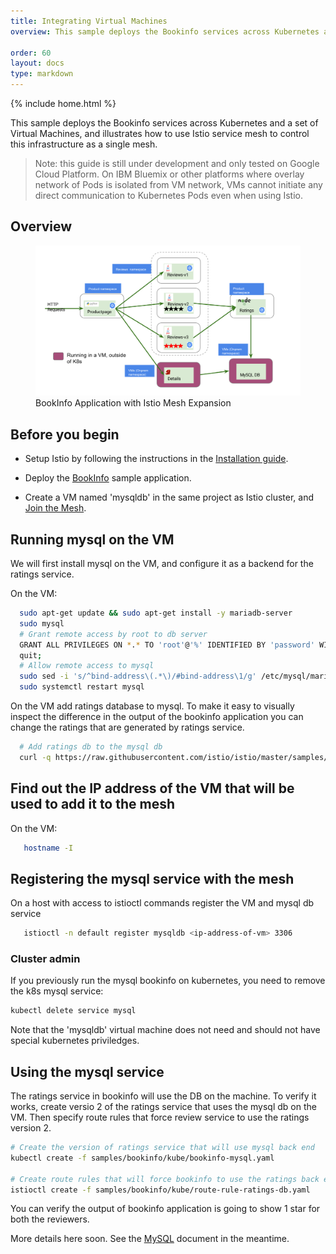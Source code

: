```yaml
---
title: Integrating Virtual Machines
overview: This sample deploys the Bookinfo services across Kubernetes and a set of virtual machines, and illustrates how to use the Istio service mesh to control this infrastructure as a single mesh.

order: 60
layout: docs
type: markdown
---
```

{% include home.html %}

This sample deploys the Bookinfo services across Kubernetes and a set of
Virtual Machines, and illustrates how to use Istio service mesh to control
this infrastructure as a single mesh.

> Note: this guide is still under development and only tested on Google Cloud Platform.
  On IBM Bluemix or other platforms where overlay network of Pods is isolated from VM network,
  VMs cannot initiate any direct communication to Kubernetes Pods even when using Istio.

## Overview


<figure><img src="./img/mesh-expansion.svg" alt="BookInfo Application with Istio Mesh Expansion" title="BookInfo Application with Istio Mesh Expansion" />
<figcaption>BookInfo Application with Istio Mesh Expansion</figcaption></figure>

<!-- source of the drawing https://docs.google.com/drawings/d/1gQp1OTusiccd-JUOHktQ9RFZaqREoQbwl2Vb-P3XlRQ/edit -->


## Before you begin

* Setup Istio by following the instructions in the
  [Installation guide]({{home}}/docs/setup/kubernetes/quick-start.html).

* Deploy the [BookInfo]({{home}}/docs/guides/bookinfo.html) sample application.
* Create a VM named 'mysqldb' in the same project as Istio cluster, and [Join the Mesh]({{home}}/docs/setup/kubernetes/mesh-expansion.html).

## Running mysql on the VM

We will first install mysql on the VM, and configure it as a backend for the ratings service.

On the VM:
```bash
  sudo apt-get update && sudo apt-get install -y mariadb-server
  sudo mysql
  # Grant remote access by root to db server
  GRANT ALL PRIVILEGES ON *.* TO 'root'@'%' IDENTIFIED BY 'password' WITH GRANT OPTION;
  quit;
  # Allow remote access to mysql
  sudo sed -i 's/^bind-address\(.*\)/#bind-address\1/g' /etc/mysql/mariadb.conf.d/50-server.cnf
  sudo systemctl restart mysql

```
On the VM add ratings database to mysql. To make it easy to visually inspect the difference in the output of the bookinfo application you can change the ratings that are generated by ratings service.
```bash
  # Add ratings db to the mysql db
  curl -q https://raw.githubusercontent.com/istio/istio/master/samples/bookinfo/src/mysql/mysqldb-init.sql | sed -e 's/VALUES (\(.*\),.*/VALUES (\1, 1);/g' | sudo mysql
```
## Find out the IP address of the VM that will be used to add it to the mesh

On the VM:
```bash
   hostname -I
```

## Registering the mysql service with the mesh
On a host with access to istioctl commands register the VM and mysql db service
```bash
   istioctl -n default register mysqldb <ip-address-of-vm> 3306
```

###  Cluster admin

  If you previously run the mysql bookinfo on kubernetes, you need to remove the k8s mysql service:

  ```bash
  kubectl delete service mysql
  ```

  Note that the 'mysqldb' virtual machine does not need and should not have special kubernetes priviledges.

## Using the mysql service

The ratings service in bookinfo will use the DB on the machine. To verify it works, create versio 2 of the ratings service that uses the mysql db on the VM. Then specify route rules that force review service to use the ratings version 2.
```bash
# Create the version of ratings service that will use mysql back end
kubectl create -f samples/bookinfo/kube/bookinfo-mysql.yaml

# Create route rules that will force bookinfo to use the ratings back end
istioctl create -f samples/bookinfo/kube/route-rule-ratings-db.yaml
```
You can verify the output of bookinfo application is going to show 1 star for both the reviewers.

More details here soon.
See the [MySQL](https://github.com/istio/istio/blob/master/samples/rawvm/README.md) document in the meantime.
